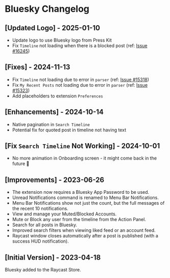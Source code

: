# Bluesky Changelog

## [Updated Logo] - 2025-01-10

- Update logo to use Bluesky logo from Press Kit
- Fix `Timeline` not loading when there is a blocked post (ref: [Issue #16245](https://github.com/raycast/extensions/issues/))

## [Fixes] - 2024-11-13

- Fix `Timeline` not loading due to error in `parser` (ref: [Issue #15318](https://github.com/raycast/extensions/issues/15318))
- Fix `My Recent Posts` not loading due to error in `parser` (ref: [Issue #15323](https://github.com/raycast/extensions/issues/15323))
- Add placeholders to extension `Preferences`

## [Enhancements] - 2024-10-14

- Native pagination in `Search Timeline`
- Potential fix for quoted post in timeline not having text

## [Fix `Search Timeline` Not Working] - 2024-10-01

- No more animation in Onboarding screen - it might come back in the future 👀

## [Improvements] - 2023-06-26

- The extension now requires a Bluesky App Password to be used.
- Unread Notifications command is renamed to Menu Bar Notifications.
- Menu Bar Notifications show not just the count, but the full messages of the recent 10 notifications.
- View and manage your Muted/Blocked Accounts.
- Mute or Block any user from the timeline from the Action Panel.
- Search for all posts in Bluesky.
- Improved search filters when viewing liked feed or an account feed.
- Raycast window closes automatically after a post is published (with a success HUD notification).

## [Initial Version] - 2023-04-18

Bluesky added to the Raycast Store.
